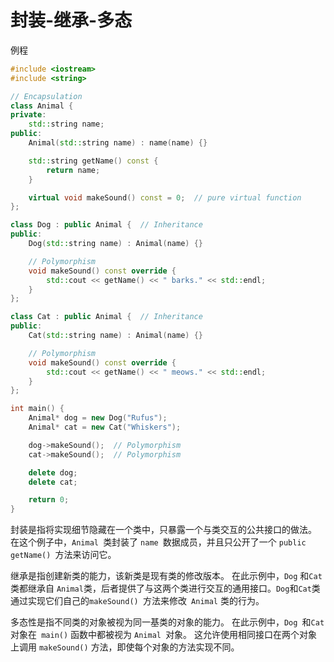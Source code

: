                                                                                                                                                                                                                                                                                                                                                                                                                                                                                                                                                                                                                                                                                                                                                                                                                                                                                                                                                                                                                                                                                                                                                                                                                                                           

# 封装-继承-多态

例程

```c++
#include <iostream>
#include <string>

// Encapsulation
class Animal {
private:
    std::string name;
public:
    Animal(std::string name) : name(name) {}

    std::string getName() const {
        return name;
    }

    virtual void makeSound() const = 0;  // pure virtual function
};

class Dog : public Animal {  // Inheritance
public:
    Dog(std::string name) : Animal(name) {}

    // Polymorphism
    void makeSound() const override {
        std::cout << getName() << " barks." << std::endl;
    }
};

class Cat : public Animal {  // Inheritance
public:
    Cat(std::string name) : Animal(name) {}

    // Polymorphism
    void makeSound() const override {
        std::cout << getName() << " meows." << std::endl;
    }
};

int main() {
    Animal* dog = new Dog("Rufus");
    Animal* cat = new Cat("Whiskers");

    dog->makeSound();  // Polymorphism
    cat->makeSound();  // Polymorphism

    delete dog;
    delete cat;

    return 0;
}

```

封装是指将实现细节隐藏在一个类中，只暴露一个与类交互的公共接口的做法。 在这个例子中，`Animal `类封装了 `name `数据成员，并且只公开了一个 `public getName() `方法来访问它。

继承是指创建新类的能力，该新类是现有类的修改版本。 在此示例中，`Dog` 和` Cat `类都继承自 `Animal`类，后者提供了与这两个类进行交互的通用接口。` Dog `和` Cat `类通过实现它们自己的`makeSound() `方法来修改` Animal` 类的行为。

多态性是指不同类的对象被视为同一基类的对象的能力。 在此示例中，`Dog `和` Cat `对象在` main()` 函数中都被视为 `Animal `对象。 这允许使用相同接口在两个对象上调用 `makeSound()` 方法，即使每个对象的方法实现不同。